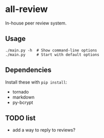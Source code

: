 # all-review
In-house peer review system.

## Usage

    ./main.py -h  # Show command-line options
    ./main.py     # Start with default options

## Dependencies

Install these with `pip install`:

 * tornado
 * markdown
 * py-bcrypt


## TODO list

 * add a way to reply to reviews?
